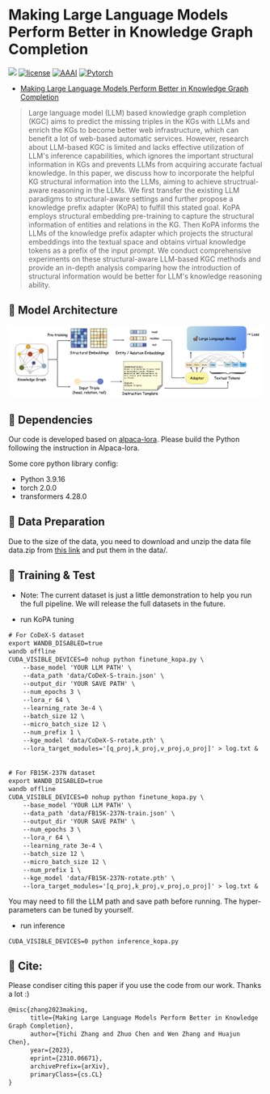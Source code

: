 # Making Large Language Models Perform Better in Knowledge Graph Completion
![](https://img.shields.io/badge/version-1.0.1-blue)
[![license](https://img.shields.io/github/license/mashape/apistatus.svg?maxAge=2592000)](https://github.com/zjukg/KoPA/main/LICENSE)
[![AAAI](https://img.shields.io/badge/Preprint'23-brightgreen)](https://arxiv.org/abs/2310.06671)
[![Pytorch](https://img.shields.io/badge/PyTorch-%23EE4C2C.svg?e&logo=PyTorch&logoColor=white)](https://pytorch.org/)
 - [Making Large Language Models Perform Better in Knowledge Graph Completion
](https://arxiv.org/abs/2310.06671)

> Large language model (LLM) based knowledge graph completion (KGC) aims to predict the missing triples in the KGs with LLMs and enrich the KGs to become better web infrastructure, which can benefit a lot of web-based automatic services. However, research about LLM-based KGC is limited and lacks effective utilization of LLM's inference capabilities, which ignores the important structural information in KGs and prevents LLMs from acquiring accurate factual knowledge. In this paper, we discuss how to incorporate the helpful KG structural information into the LLMs, aiming to achieve structrual-aware reasoning in the LLMs. We first transfer the existing LLM paradigms to structural-aware settings and further propose a knowledge prefix adapter (KoPA) to fulfill this stated goal. KoPA employs structural embedding pre-training to capture the structural information of entities and relations in the KG. Then KoPA informs the LLMs of the knowledge prefix adapter which projects the structural embeddings into the textual space and obtains virtual knowledge tokens as a prefix of the input prompt. We conduct comprehensive experiments on these structural-aware LLM-based KGC methods and provide an in-depth analysis comparing how the introduction of structural information would be better for LLM's knowledge reasoning ability.

## 🌈 Model Architecture
![Model_architecture](figure/model.png)


## 🔬 Dependencies
Our code is developed based on [alpaca-lora](https://github.com/tloen/alpaca-lora). Please build the Python following the instruction in Alpaca-lora.

Some core python library config: 
- Python 3.9.16
- torch 2.0.0
- transformers 4.28.0

## 🌲 Data Preparation
Due to the size of the data, you need to download and unzip the data file data.zip from [this link](https://drive.google.com/file/d/1J1Ioi23jTMaBkBDYzfIy2MAZYMUIjFWW/view?usp=drive_link) and put them in the data/.


## 📕 Training & Test
- Note: The current dataset is just a little demonstration to help you run the full pipeline. We will release the full datasets in the future.

- run KoPA tuning
```shell
# For CoDeX-S dataset
export WANDB_DISABLED=true
wandb offline
CUDA_VISIBLE_DEVICES=0 nohup python finetune_kopa.py \
    --base_model 'YOUR LLM PATH' \
    --data_path 'data/CoDeX-S-train.json' \
    --output_dir 'YOUR SAVE PATH' \
    --num_epochs 3 \
    --lora_r 64 \
    --learning_rate 3e-4 \
    --batch_size 12 \
    --micro_batch_size 12 \
    --num_prefix 1 \
    --kge_model 'data/CoDeX-S-rotate.pth' \
    --lora_target_modules='[q_proj,k_proj,v_proj,o_proj]' > log.txt &


# For FB15K-237N dataset
export WANDB_DISABLED=true
wandb offline
CUDA_VISIBLE_DEVICES=0 nohup python finetune_kopa.py \
    --base_model 'YOUR LLM PATH' \
    --data_path 'data/FB15K-237N-train.json' \
    --output_dir 'YOUR SAVE PATH' \
    --num_epochs 3 \
    --lora_r 64 \
    --learning_rate 3e-4 \
    --batch_size 12 \
    --micro_batch_size 12 \
    --num_prefix 1 \
    --kge_model 'data/FB15K-237N-rotate.pth' \
    --lora_target_modules='[q_proj,k_proj,v_proj,o_proj]' > log.txt &

```
You may need to fill the LLM path and save path before running. The hyper-parameters can be tuned by yourself.

- run inference
```shell
CUDA_VISIBLE_DEVICES=0 python inference_kopa.py
```


## 🤝 Cite:
Please condiser citing this paper if you use the code from our work.
Thanks a lot :)

```bigquery
@misc{zhang2023making,
      title={Making Large Language Models Perform Better in Knowledge Graph Completion}, 
      author={Yichi Zhang and Zhuo Chen and Wen Zhang and Huajun Chen},
      year={2023},
      eprint={2310.06671},
      archivePrefix={arXiv},
      primaryClass={cs.CL}
}
```

